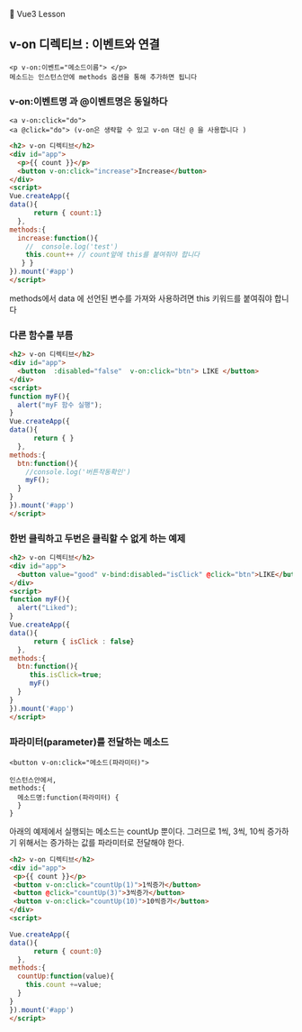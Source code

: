 :cactus: Vue3 Lesson 

## v-on 디렉티브 : 이벤트와 연결

```
<p v-on:이벤트="메소드이름"> </p>
메소드는 인스턴스안에 methods 옵션을 통해 추가하면 됩니다 
```
### v-on:이벤트명 과 @이벤트명은 동일하다
```
<a v-on:click="do">
<a @click="do"> (v-on은 생략할 수 있고 v-on 대신 @ 을 사용합니다 )
```

```html
<h2> v-on 디렉티브</h2>
<div id="app">
  <p>{{ count }}</p>
  <button v-on:click="increase">Increase</button>
</div>
<script>
Vue.createApp({
data(){ 
      return { count:1} 
  },
methods:{
  increase:function(){
    //  console.log('test')
    this.count++ // count앞에 this를 붙여줘야 합니다
   } }
}).mount('#app')
</script>
```
methods에서 data 에 선언된 변수를 가져와 사용하려면 this 키워드를 붙여줘야 합니다


### 다른 함수를 부름
```html
<h2> v-on 디렉티브</h2>
<div id="app">
  <button  :disabled="false"  v-on:click="btn"> LIKE </button>
</div>
<script>
function myF(){
  alert("myF 함수 실행");
}
Vue.createApp({
data(){ 
      return { } 
  },
methods:{
  btn:function(){
    //console.log('버튼작동확인')
    myF();
  }
}
}).mount('#app')
</script>

```

### 한번 클릭하고 두번은 클릭할 수 없게 하는 예제
```html
<h2> v-on 디렉티브</h2>
<div id="app">
  <button value="good" v-bind:disabled="isClick" @click="btn">LIKE</button>
</div>
<script>
function myF(){
  alert("Liked");
}
Vue.createApp({
data(){ 
      return { isClick : false} 
  },
methods:{
  btn:function(){
     this.isClick=true;
     myF()
  }
}
}).mount('#app')
</script>

```
### 파라미터(parameter)를 전달하는 메소드

```
<button v-on:click="메소드(파라미터)">

인스턴스안에서,
methods:{
  메소드명:function(파라미터) {
  }
}
```
아래의 예제에서 실행되는 메소드는 countUp 뿐이다. 그러므로 1씩, 3씩, 10씩 증가하기 위해서는 증가하는 값를 파라미터로 전달해야 한다.  
```html
<h2> v-on 디렉티브</h2>
<div id="app">
 <p>{{ count }}</p>
 <button v-on:click="countUp(1)">1씩증가</button>
 <button @click="countUp(3)">3씩증가</button>
 <button v-on:click="countUp(10)">10씩증가</button>
</div>
<script>

Vue.createApp({
data(){ 
      return { count:0} 
  },
methods:{
  countUp:function(value){
    this.count +=value;
  }
}
}).mount('#app')
</script>

```
